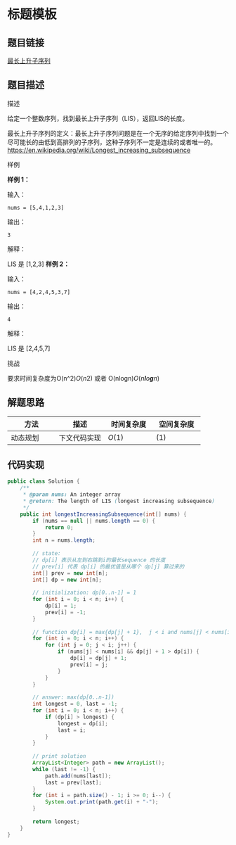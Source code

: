 
#  标题模板

## 题目链接

[最长上升子序列](https://www.lintcode.com/problem/76/?_from=collection&fromId=161)

## 题目描述

描述

给定一个整数序列，找到最长上升子序列（LIS），返回LIS的长度。

最长上升子序列的定义：最长上升子序列问题是在一个无序的给定序列中找到一个尽可能长的由低到高排列的子序列，这种子序列不一定是连续的或者唯一的。
https://en.wikipedia.org/wiki/Longest_increasing_subsequence

样例

**样例 1：**

输入：

```
nums = [5,4,1,2,3]
```

输出：

```
3
```

解释：

LIS 是 [1,2,3]
**样例 2：**

输入：

```
nums = [4,2,4,5,3,7]
```

输出：

```
4
```

解释：

LIS 是 [2,4,5,7]

挑战

要求时间复杂度为O(n^2)*O*(*n*2) 或者 O(nlogn)*O*(*n**l**o**g**n*)



## 解题思路

| <div style="width:70pt">方法</div>  |描述 |<div style="width:70pt">时间复杂度</div> |<div style="width:70pt">空间复杂度</div>|
|---|---|---|---|
| 动态规划 | 下文代码实现  | $O(1)$|$(1)$|



## 代码实现

```java
public class Solution {
    /**
     * @param nums: An integer array
     * @return: The length of LIS (longest increasing subsequence)
     */
    public int longestIncreasingSubsequence(int[] nums) {
        if (nums == null || nums.length == 0) {
            return 0;
        } 
        int n = nums.length;
        
        // state: 
        // dp[i] 表示从左到右跳到i的最长sequence 的长度
        // prev[i] 代表 dp[i] 的最优值是从哪个 dp[j] 算过来的
        int[] prev = new int[n];
        int[] dp = new int[n];
        
        // initialization: dp[0..n-1] = 1
        for (int i = 0; i < n; i++) {
            dp[i] = 1;
            prev[i] = -1;
        }
        
        // function dp[i] = max{dp[j] + 1},  j < i and nums[j] < nums[i]
        for (int i = 0; i < n; i++) {
            for (int j = 0; j < i; j++) {
                if (nums[j] < nums[i] && dp[j] + 1 > dp[i]) {
                    dp[i] = dp[j] + 1;
                    prev[i] = j;
                }
            }
        }
        
        // answer: max(dp[0..n-1])
        int longest = 0, last = -1;
        for (int i = 0; i < n; i++) {
            if (dp[i] > longest) {
                longest = dp[i];
                last = i;
            }
        }
        
        // print solution
        ArrayList<Integer> path = new ArrayList();
        while (last != -1) {
            path.add(nums[last]);
            last = prev[last];
        }
        for (int i = path.size() - 1; i >= 0; i--) {
            System.out.print(path.get(i) + "-");
        }
        
        return longest;
    }
}
```

